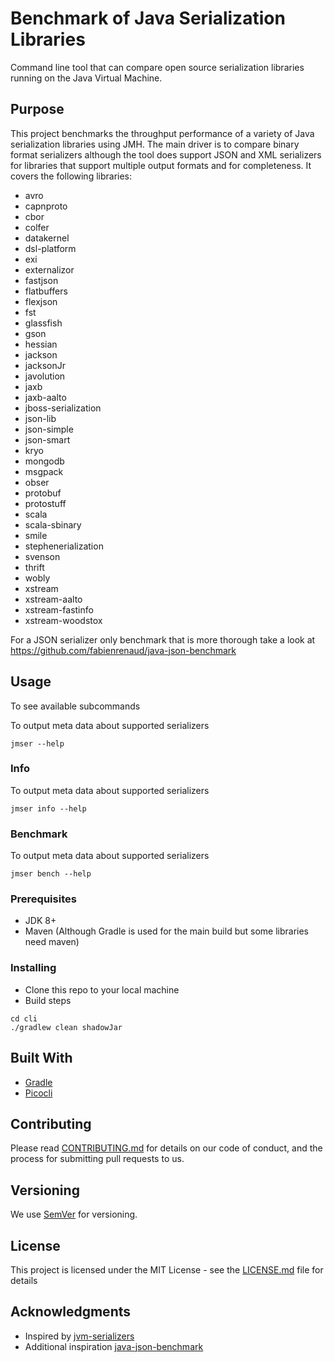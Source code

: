 # Benchmark of Java Serialization Libraries

Command line tool that can compare open source serialization libraries running on the Java Virtual Machine.

## Purpose

This project benchmarks the throughput performance of a variety of Java
serialization libraries using JMH. The main driver is to compare binary
format serializers although the tool does support JSON and XML serializers
for libraries that support multiple output formats and for completeness.
It covers the following libraries:

* avro
* capnproto
* cbor
* colfer
* datakernel
* dsl-platform
* exi
* externalizor
* fastjson
* flatbuffers
* flexjson
* fst
* glassfish
* gson
* hessian
* jackson
* jacksonJr
* javolution
* jaxb
* jaxb-aalto
* jboss-serialization
* json-lib
* json-simple
* json-smart
* kryo
* mongodb
* msgpack
* obser
* protobuf
* protostuff
* scala
* scala-sbinary
* smile
* stephenerialization
* svenson
* thrift
* wobly
* xstream
* xstream-aalto
* xstream-fastinfo
* xstream-woodstox


For a JSON serializer only benchmark that is more thorough take a look at https://github.com/fabienrenaud/java-json-benchmark


## Usage

To see available subcommands

To output meta data about supported serializers
```
jmser --help
```


### Info

To output meta data about supported serializers
```
jmser info --help
```

### Benchmark

To output meta data about supported serializers
```
jmser bench --help
```


### Prerequisites

* JDK 8+
* Maven (Although Gradle is used for the main build but some libraries need maven)


### Installing

* Clone this repo to your local machine
* Build steps

```
cd cli
./gradlew clean shadowJar
```


## Built With

* [Gradle](https://gradle.org)
* [Picocli](https://picocli.info/)

## Contributing

Please read [CONTRIBUTING.md](https://gist.github.com/PurpleBooth/b24679402957c63ec426) for details on our code of conduct, and the process for submitting pull requests to us.

## Versioning

We use [SemVer](http://semver.org/) for versioning.


## License

This project is licensed under the MIT License - see the [LICENSE.md](LICENSE.md) file for details

## Acknowledgments

* Inspired by [jvm-serializers](https://github.com/eishay/jvm-serializers)
* Additional inspiration [java-json-benchmark](https://github.com/fabienrenaud/java-json-benchmark)

